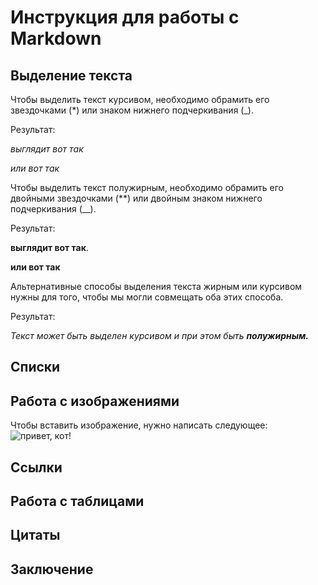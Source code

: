 # Инструкция для работы с Markdown

## Выделение текста

Чтобы выделить текст курсивом, необходимо обрамить его звездочками (*) или знаком нижнего подчеркивания (_).

Результат:

 *выглядит вот так*

 _или вот так_

Чтобы выделить текст полужирным, необходимо обрамить его двойными звездочками (**) или двойным знаком нижнего подчеркивания (__).

 Результат:

**выглядит вот так**.

__или вот так__

Альтернативные способы выделения текста жирным или курсивом нужны для того, чтобы мы могли совмещать оба этих способа.

Результат:

_Текст может быть выделен курсивом и при этом быть **полужирным.**_
## Списки

## Работа с изображениями
Чтобы вставить изображение, нужно написать следующее:
![привет, кот!](meme2.jpg)
## Ссылки

## Работа с таблицами

## Цитаты

## Заключение


